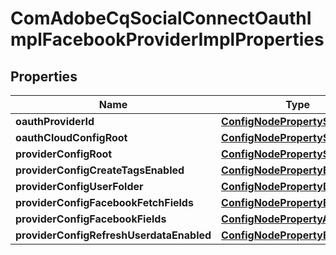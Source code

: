 
# ComAdobeCqSocialConnectOauthImplFacebookProviderImplProperties

## Properties
Name | Type | Description | Notes
------------ | ------------- | ------------- | -------------
**oauthProviderId** | [**ConfigNodePropertyString**](ConfigNodePropertyString.md) |  |  [optional]
**oauthCloudConfigRoot** | [**ConfigNodePropertyString**](ConfigNodePropertyString.md) |  |  [optional]
**providerConfigRoot** | [**ConfigNodePropertyString**](ConfigNodePropertyString.md) |  |  [optional]
**providerConfigCreateTagsEnabled** | [**ConfigNodePropertyBoolean**](ConfigNodePropertyBoolean.md) |  |  [optional]
**providerConfigUserFolder** | [**ConfigNodePropertyDropDown**](ConfigNodePropertyDropDown.md) |  |  [optional]
**providerConfigFacebookFetchFields** | [**ConfigNodePropertyBoolean**](ConfigNodePropertyBoolean.md) |  |  [optional]
**providerConfigFacebookFields** | [**ConfigNodePropertyArray**](ConfigNodePropertyArray.md) |  |  [optional]
**providerConfigRefreshUserdataEnabled** | [**ConfigNodePropertyBoolean**](ConfigNodePropertyBoolean.md) |  |  [optional]



